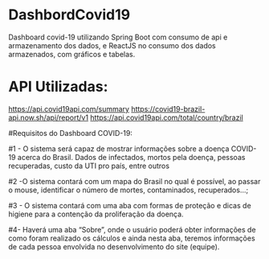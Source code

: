# DashbordCovid19
Dashboard covid-19 utilizando Spring Boot com consumo de api e armazenamento dos dados, e ReactJS no consumo dos dados armazenados, com gráficos e tabelas.

# API Utilizadas: 
https://api.covid19api.com/summary
https://covid19-brazil-api.now.sh/api/report/v1
https://api.covid19api.com/total/country/brazil

#Requisitos do Dashboard COVID-19:

#1 - O sistema será capaz de mostrar informações sobre a doença COVID-19 acerca do Brasil. Dados de infectados, mortos pela doença, pessoas recuperadas, custo da UTI pro país, entre outros

#2 -O sistema contará com um mapa do Brasil no qual é possível, ao passar o mouse, identificar o número de mortes, contaminados, recuperados...;

#3 - O sistema contará com uma aba com formas de proteção e dicas de higiene para a contenção da proliferação da doença.

#4- Haverá uma aba “Sobre”, onde o usuário poderá obter informações de como foram realizado os cálculos e ainda nesta aba, teremos informações de cada pessoa envolvida no desenvolvimento do site (equipe).
